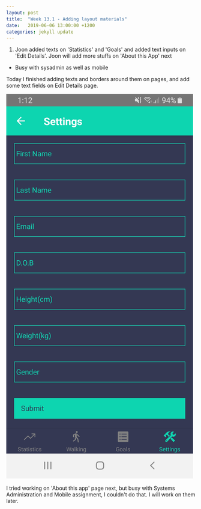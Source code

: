 ```yaml
---
layout: post
title:  "Week 13.1 - Adding layout materials"
date:   2019-06-06 13:00:00 +1200
categories: jekyll update
---
```

1. Joon added texts on 'Statistics' and 'Goals' and added text inputs on 'Edit Details'. Joon will add more stuffs on 'About this App' next
 - Busy with sysadmin as well as mobile

Today I finished adding texts and borders around them on pages, and add some text fields on Edit Details page.<br>

![June_06_1](/assets/img/June_06_1.JPG)

I tried working on 'About this app' page next, but busy with Systems Administration and Mobile assignment, I couldn't do that. I will work on them later.